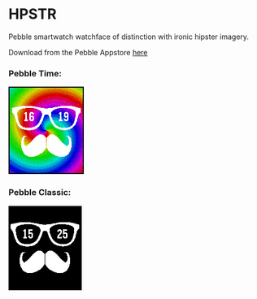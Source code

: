 # HPSTR
Pebble smartwatch watchface of distinction with ironic hipster imagery.

Download from the Pebble Appstore [here](http://apps.getpebble.com/en_US/application/55d5a3202ce83ce1e4000062)

### Pebble Time:

![](https://raw.githubusercontent.com/ElectronicsGeek/HPSTR/master/face_color.png)

### Pebble Classic:

![](https://raw.githubusercontent.com/ElectronicsGeek/HPSTR/master/face.png)
